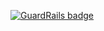
[![GuardRails badge](https://badges.production.guardrails.io/bennythejudge/MyFirstJSONApplication.svg)](https://www.guardrails.io)
